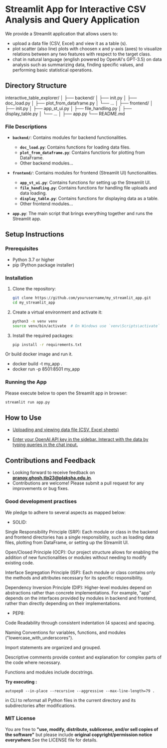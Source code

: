 # Streamlit App for Interactive CSV Analysis and Query Application

We provide a Streamlit application that allows users to:

- upload a data file (CSV, Excel) and view it as a table (s).
- plot scatter (also line) plots  with choosen x and y-axis (axes) to visualize relations between any two features with respect to the target class.
- chat in natural language (english powered by OpenAI's GPT-3.5) on data analysis such as summarizing data, finding specific values, and performing basic statistical operations.

## Directory Structure

interactive_table_explorer/
│
├── backend/
│ ├── init.py
│ ├── doc_load.py
│ ├── plot_from_dataframe.py
│ └── ...
│
├── frontend/
│ ├── init.py
│ ├── app_st_ui.py
│ ├── file_handling.py
│ ├── display_table.py
│ └── ...
│
├── app.py
└── README.md


### File Descriptions

- **`backend/`**: Contains modules for backend functionalities.
    - **`doc_load.py`**: Contains functions for loading data files.
    - **`plot_from_dataframe.py`**: Contains functions for plotting from DataFrame.
    - Other backend modules...
    
- **`frontend/`**: Contains modules for frontend (Streamlit UI) functionalities.
    - **`app_st_ui.py`**: Contains functions for setting up the Streamlit UI.
    - **`file_handling.py`**: Contains functions for handling file uploads and data loading.
    - **`display_table.py`**: Contains functions for displaying data as a table.
    - Other frontend modules...

- **`app.py`**: The main script that brings everything together and runs the Streamlit app.

## Setup Instructions

### Prerequisites

- Python 3.7 or higher
- pip (Python package installer)

### Installation

1. Clone the repository:
    ```sh
    git clone https://github.com/yourusername/my_streamlit_app.git
    cd my_streamlit_app
    ```

2. Create a virtual environment and activate it:
    ```sh
    python3 -m venv venv
    source venv/bin/activate  # On Windows use `venv\Scripts\activate`
    ```

3. Install the required packages:
    ```sh
    pip install -r requirements.txt
    ```
    
Or build docker image and run it.

- docker build -t my_app .
- docker run -p 8501:8501 my_app

### Running the App

Please execute below to open the Streamlit app in browser:
```sh
streamlit run app.py
```

## How to Use

- [Uploading and viewing data file (CSV, Excel sheets)](https://drive.google.com/drive)
  
- [Enter your OpenAI API key in the sidebar. Interact with the data by typing queries in the chat input.](https://drive.google.com/drive)


## Contributions and Feedback

- Looking forward to receive feedback on **pranoy.ghosh.tlp23@plaksha.edu.in**.
- Contributions are welcome! Please submit a pull request for any improvements or bug fixes.

### Good development practises

We pledge to adhere to several aspects as mapped below:

- SOLID:

Single Responsibility Principle (SRP): Each module or class in the backend and frontend directories has a single responsibility, such as loading data files, plotting from DataFrame, or setting up the Streamlit UI.

Open/Closed Principle (OCP): Our project structure allows for enabling the addition of new functionalities or modules without needing to modify existing code.

Interface Segregation Principle (ISP): Each module or class contains only the methods and attributes necessary for its specific responsibility.

Dependency Inversion Principle (DIP): Higher-level modules depend on abstractions rather than concrete implementations. For example, "app" depends on the interfaces provided by modules in backend and frontend, rather than directly depending on their implementations.

- PEP8:

Code Readability through consistent indentation (4 spaces) and spacing.

Naming Conventions for variables, functions, and modules ("lowercase_with_underscores").

Import statements are organized and grouped.

Descriptive comments provide context and explanation for complex parts of the code where necessary.

Functions and modules include docstrings.

**Try executing :**
```
autopep8 --in-place --recursive --aggressive --max-line-length=79 .
```
in CLI to reformat all Python files in the current directory and its subdirectories after modifications.

### MIT License
You are free to **"use, modify, distribute, sublicense, and/or sell copies of the software"** but please include **original copyright/permission notice everywhere**.See the LICENSE file for details.


